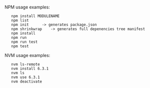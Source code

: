NPM usage examples:
```
   npm install MODULENAME
   npm list
   npm init      -> generates package.json
   npm shrinkwrap    -> generates full depenencies tree manifest
   npm install
   npm run
   npm run test
   npm test
```

NVM usage examples:
```
   nvm ls-remote
   nvm install 6.3.1
   nvm ls
   nvm use 6.3.1
   nvm deactivate
```

